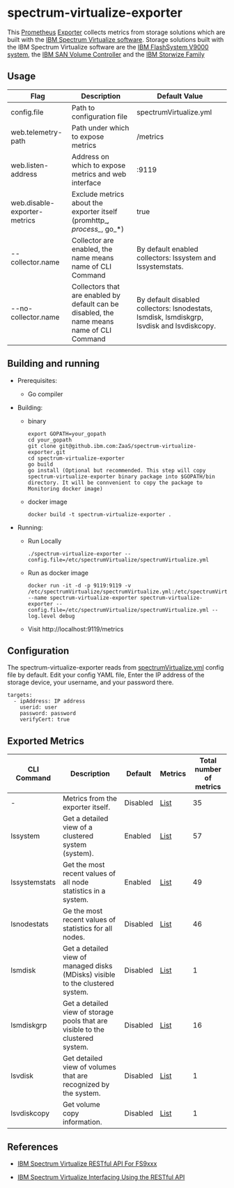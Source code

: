 # spectrum-virtualize-exporter

This [Prometheus](https://prometheus.io) [Exporter](https://prometheus.io/docs/instrumenting/exporters)
collects metrics from storage solutions which are built with the
 [IBM Spectrum Virtualize software](https://www.ibm.com/support/home/product/10000647/IBM_Spectrum_Virtualize_software).
Storage solutions built with the IBM Spectrum Virtualize software are the
[IBM FlashSystem V9000 system](https://www.ibm.com/support/knowledgecenter/STKMQV_8.2.1/com.ibm.storage.vflashsystem9000.8.2.1.doc/svc_svcovr_1bcfiq.html),
the [IBM SAN Volume Controller](https://www.ibm.com/us-en/marketplace/san-volume-controller) and
 the [IBM Storwize Family](https://www.ibm.com/it-infrastructure/storage/storwize<Paste>)

## Usage

| Flag | Description | Default Value | 
| --- | --- | --- |
| config.file | Path to configuration file | spectrumVirtualize.yml |
| web.telemetry-path | Path under which to expose metrics | /metrics |
| web.listen-address | Address on which to expose metrics and web interface | :9119 |
| web.disable-exporter-metrics | Exclude metrics about the exporter itself (promhttp_*, process_*, go_*) | true |
| --collector.name | Collector are enabled, the name means name of CLI Command | By default enabled collectors: lssystem and lssystemstats. |
| --no-collector.name | Collectors that are enabled by default can be disabled, the name means name of CLI Command | By default disabled collectors: lsnodestats, lsmdisk, lsmdiskgrp, lsvdisk and lsvdiskcopy. |

## Building and running

* Prerequisites:
  * Go compiler

* Building:
  
  * binary
    ```
    export GOPATH=your_gopath
    cd your_gopath
    git clone git@github.ibm.com:ZaaS/spectrum-virtualize-exporter.git
    cd spectrum-virtualize-exporter
    go build
    go install (Optional but recommended. This step will copy spectrum-virtualize-exporter binary package into $GOPATH/bin directory. It will be connvenient to copy the package to Monitoring docker image)
    ```
  * docker image
    ```
    docker build -t spectrum-virtualize-exporter .
    ```

* Running:
  * Run Locally
    ```
    ./spectrum-virtualize-exporter --config.file=/etc/spectrumVirtualize/spectrumVirtualize.yml
    ```

  * Run as docker image
    ```
    docker run -it -d -p 9119:9119 -v /etc/spectrumVirtualize/spectrumVirtualize.yml:/etc/spectrumVirtualize/spectrumVirtualize.yml --name spectrum-virtualize-exporter spectrum-virtualize-exporter --config.file=/etc/spectrumVirtualize/spectrumVirtualize.yml --log.level debug
    ```

  * Visit http://localhost:9119/metrics

## Configuration

The spectrum-virtualize-exporter reads from [spectrumVirtualize.yml](spectrumVirtualize.yml) config file by default. Edit your config YAML file, Enter the IP address of the storage device, your username, and your password there. 
```
targets:
  - ipAddress: IP address
    userid: user
    password: password
    verifyCert: true
```

## Exported Metrics

| CLI Command | Description | Default | Metrics | Total number of metrics |
| --- | --- | --- | --- | --- |
| - | Metrics from the exporter itself. | Disabled | [List](docs/exporter_metrics.md) | 35 |
| lssystem | Get a detailed view of a clustered system (system). | Enabled | [List](docs/lssystem_metrics.md) | 57 |
| lssystemstats | Get the most recent values of all node statistics in a system. | Enabled | [List](docs/lssystemstats_metrics.md) | 49 |
| lsnodestats | Ge the most recent values of statistics for all nodes. | Disabled | [List](docs/lsnodestats_metrics.md)| 46 |
| lsmdisk | Get a detailed view of managed disks (MDisks) visible to the clustered system. | Disabled | [List](docs/lsmdisk_metrics.md) | 1 |
| lsmdiskgrp | Get a detailed view of storage pools that are visible to the clustered system. | Disabled | [List](docs/lsmdiskgrp_metrics.md) | 16 |
| lsvdisk | Get detailed view of volumes that are recognized by the system. | Disabled | [List](docs/lsvdisk_metrics.md) | 1 |
| lsvdiskcopy | Get volume copy information. | Disabled | [List](docs/lsvdiskcopy_metrics.md) | 1 |

## References

* [IBM Spectrum Virtualize RESTful API For FS9xxx](https://www.ibm.com/support/knowledgecenter/en/STSLR9_8.2.0/com.ibm.fs9100_820.doc/rest_api_overview.html)

* [IBM Spectrum Virtualize Interfacing Using the RESTful API](https://www.ibm.com/support/knowledgecenter/STVLF4_8.1.3/spectrum.virtualize.813.doc/Spectrum_Virtualize_API_8.1.3.pdf)
